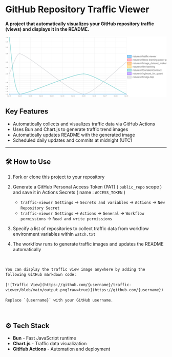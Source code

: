 # GitHub Repository Traffic Viewer

**A project that automatically visualizes your GitHub repository traffic (views) and displays it in the README.**



[![Traffic View](https://github.com/naturesh/traffic-viewer/blob/main/output.png?raw=true)](https://github.com/naturesh/traffic-viewer)

## Key Features

- Automatically collects and visualizes traffic data via GitHub Actions
- Uses Bun and Chart.js to generate traffic trend images
- Automatically updates README with the generated image
- Scheduled daily updates and commits at midnight (UTC)

---

## 🛠️ How to Use

1. Fork or clone this project to your repository
2. Generate a GitHub Personal Access Token (PAT) ( `public_repo` scope ) and save it in Actions Secrets ( name : `ACCESS_TOKEN` )
   - `traffic-viewer Settings` -> `Secrets and variables` -> `Actions` -> `New Repository Secret`
   - `traffic-viewer Settings` -> `Actions` -> `General` -> `Workflow permissions` -> `Read and write permissions`
    
3. Specify a list of repositories to collect traffic data from workflow environment variables within `watch.txt`
4. The workflow runs to generate traffic images and updates the README automatically

<br>

```
You can display the traffic view image anywhere by adding the following GitHub markdown code:

[![Traffic View](https://github.com/{username}/traffic-viewer/blob/main/output.png?raw=true)](https://github.com/{username})

Replace `{username}` with your GitHub username.
```

<br>


## ⚙️ Tech Stack

- **Bun** - Fast JavaScript runtime
- **Chart.js** - Traffic data visualization
- **GitHub Actions** - Automation and deployment



